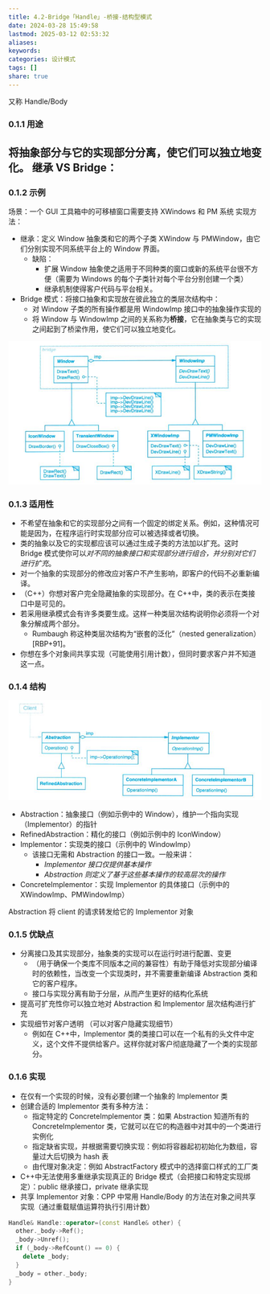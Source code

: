 ```yaml
---
title: 4.2-Bridge「Handle」-桥接-结构型模式
date: 2024-03-28 15:49:58
lastmod: 2025-03-12 02:53:32
aliases: 
keywords: 
categories: 设计模式
tags: []
share: true
---
```




又称 Handle/Body

### 0.1.1 用途
将抽象部分与它的实现部分分离，使它们可以独立地变化。
继承 VS Bridge：
- 
### 0.1.2 示例

场景：一个 GUI 工具箱中的可移植窗口需要支持 XWindows 和 PM 系统
实现方法：
- 继承：定义 Window 抽象类和它的两个子类 XWindow 与 PMWindow，由它们分别实现不同系统平台上的 Window 界面。
	- 缺陷：
		- 扩展 Window 抽象使之适用于不同种类的窗口或新的系统平台很不方便（需要为 Windows 的每个子类针对每个平台分别创建一个类）
		- 继承机制使得客户代码与平台相关。
- Bridge 模式：将接口抽象和实现放在彼此独立的类层次结构中：
	- 对 Window 子类的所有操作都是用 WindowImp 接口中的抽象操作实现的
	- 将 Window 与 WindowImp 之间的关系称为**桥接**，它在抽象类与它的实现之间起到了桥梁作用，使它们可以独立地变化。

![](./assets/4.2-Bridge%E3%80%8CHandle%E3%80%8D-%E6%A1%A5%E6%8E%A5-%E7%BB%93%E6%9E%84%E5%9E%8B%E6%A8%A1%E5%BC%8F/image-2023-09-28_17-37-36-790.png)


### 0.1.3 适用性

- 不希望在抽象和它的实现部分之间有一个固定的绑定关系。例如，这种情况可能是因为，在程序运行时实现部分应可以被选择或者切换。
- 类的抽象以及它的实现都应该可以通过生成子类的方法加以扩充。这时 Bridge 模式使你可以*对不同的抽象接口和实现部分进行组合，并分别对它们进行扩充*。
- 对一个抽象的实现部分的修改应对客户不产生影响，即客户的代码不必重新编译。
- （C++）你想对客户完全隐藏抽象的实现部分。在 C++中，类的表示在类接口中是可见的。
- 若采用继承模式会有许多类要生成。这样一种类层次结构说明你必须将一个对象分解成两个部分。 
	- Rumbaugh 称这种类层次结构为“嵌套的泛化”（nested generalization） [RBP+91]。
- 你想在多个对象间共享实现（可能使用引用计数），但同时要求客户并不知道这一点。


### 0.1.4 结构
![](./assets/4.2-Bridge%E3%80%8CHandle%E3%80%8D-%E6%A1%A5%E6%8E%A5-%E7%BB%93%E6%9E%84%E5%9E%8B%E6%A8%A1%E5%BC%8F/image-2023-09-28_18-21-07-218.png)
- Abstraction：抽象接口（例如示例中的 Window），维护一个指向实现（Implementor）的指针
- RefinedAbstraction：精化的接口（例如示例中的 IconWindow）
- Implementor：实现类的接口（示例中的 WindowImp）
	- 该接口无需和 Abstraction 的接口一致。一般来讲：
		- *Implementor 接口仅提供基本操作*
		- *Abstraction 则定义了基于这些基本操作的较高层次的操作*
- ConcreteImplementor：实现 Implementor 的具体接口（示例中的 XWindowImp、PMWindowImp）

Abstraction 将 client 的请求转发给它的 Implementor 对象


### 0.1.5 优缺点

- 分离接口及其实现部分，抽象类的实现可以在运行时进行配置、变更
	- （用于确保一个类库不同版本之间的兼容性）有助于降低对实现部分编译时的依赖性，当改变一个实现类时，并不需要重新编译 Abstraction 类和它的客户程序。
	- 接口与实现分离有助于分层，从而产生更好的结构化系统
- 提高可扩充性你可以独立地对 Abstraction 和 Implementor 层次结构进行扩充
- 实现细节对客户透明 （可以对客户隐藏实现细节）
	- 例如在 C++中，Implementor 类的类接口可以在一个私有的头文件中定义，这个文件不提供给客户。这样你就对客户彻底隐藏了一个类的实现部分。


### 0.1.6 实现

- 在仅有一个实现的时候，没有必要创建一个抽象的 Implementor 类
- 创建合适的 Implementor 类有多种方法：
	- 指定特定的 ConcreteImplementor 类：如果 Abstraction 知道所有的 ConcreteImplementor 类，它就可以在它的构造器中对其中的一个类进行实例化
	- 指定缺省实现，并根据需要切换实现：例如将容器起初初始化为数组，容量过大后切换为 hash 表
	- 由代理对象决定：例如 AbstractFactory 模式中的选择窗口样式的工厂类
- C++中无法使用多重继承实现真正的 Bridge 模式（会把接口和特定实现绑定）：public 继承接口，private 继承实现
- 共享 Implementor 对象：CPP 中常用 Handle/Body 的方法在对象之间共享实现（通过重载赋值运算符执行引用计数）
```cpp
Handle& Handle::operator=(const Handle& other) {
  other._body->Ref();
  _body->Unref();
  if (_body->RefCount() == 0) {
    delete _body;
  }
  _body = other._body;
}
```
